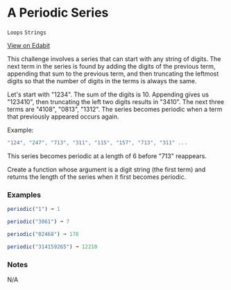 # A Periodic Series

`Loops` `Strings`

[View on Edabit](https://edabit.com/challenge/oxbB9va7ejSMoCf9B)

This challenge involves a series that can start with any string of digits. The next term in the series is found by adding the digits of the previous term, appending that sum to the previous term, and then truncating the leftmost digits so that the number of digits in the terms is always the same.

Let's start with "1234". The sum of the digits is 10. Appending gives us "123410", then truncating the left two digits results in "3410". The next three terms are "4108", "0813", "1312". The series becomes periodic when a term that previously appeared occurs again.

Example:

```js
"124", "247", "713", "311", "115", "157", "713", "311" ...
```

This series becomes periodic at a length of 6 before "713" reappears.

Create a function whose argument is a digit string (the first term) and returns the length of the series when it first becomes periodic.

### Examples

```js
periodic("1") ➞ 1

periodic("3061") ➞ 7

periodic("02468") ➞ 178

periodic("314159265") ➞ 12210
```

### Notes

N/A
